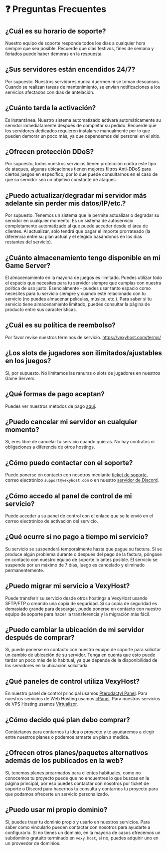 # ❓ Preguntas Frecuentes

## ¿Cuál es su horario de soporte?

Nuestro equipo de soporte responde todos los días a cualquier hora siempre que sea posible. Recuerde que días festivos, fines de semana y feriados puede haber demoras en la respuesta.

## ¿Sus servidores están encendidos 24/7?

Por supuesto. Nuestros servidores nunca duermen ni se toman descansos. Cuando se realizan tareas de mantenimiento, se envían notificaciones a los servicios afectados con días de antelación.

## ¿Cuánto tarda la activación?

Es instantánea. Nuestro sistema automatizado activará automáticamente su servidor inmediatamente después de completar su pedido. Recuerde que los servidores dedicados requieren instalarse manualmente por lo que pueden demorar un poco más, ya que dependemos del personal en el sitio.

## ¿Ofrecen protección DDoS?

Por supuesto, todos nuestros servicios tienen protección contra este tipo de ataques, algunas ubicaciones tienen mejores filtros Anti-DDoS para ciertos juegos en específico, por lo que puede consultarnos en el caso de que su servidor sea un objetivo constante de ataques.

## ¿Puedo actualizar/degradar mi servidor más adelante sin perder mis datos/IP/etc.?

Por supuesto. Tenemos un sistema que le permite actualizar o degradar su servidor en cualquier momento. Es un sistema de autoservicio completamente automatizado al que puede acceder desde el área de clientes. Al actualizar, solo tendrá que pagar el importe prorrateado (la diferencia entre su plan actual y el elegido basándonos en los días restantes del servicio).

## ¿Cuánto almacenamiento tengo disponible en mí Game Server?

El almacenamiento en la mayoría de juegos es ilimitado. Puedes utilizar todo el espacio que necesites para tu servidor siempre que cumplas con nuestra política de uso justo. Esencialmente - puedes usar tanto espacio como necesites para tu servicio siempre y cuando esté relacionado con tu servicio (no puedes almacenar películas, música, etc.). Para saber si tu servicio tiene almacenamiento limitado, puedes consultar la página de producto entre sus características.

## ¿Cuál es su política de reembolso?

Por favor revise nuestros términos de servicio. https://vexyhost.com/terms/

## ¿Los slots de jugadores son ilimitados/ajustables en los juegos?

Sí, por supuesto. No limitamos las ranuras o slots de jugadores en nuestros Game Servers.

## ¿Qué formas de pago aceptan?

Puedes ver nuestros métodos de pago [aquí](https://vexyhost.com/es/payment-methods/).

## ¿Puedo cancelar mi servidor en cualquier momento?

Sí, eres libre de cancelar tu servicio cuando quieras. No hay contratos ni obligaciones a diferencia de otros hostings.

## ¿Cómo puedo contactar con el soporte?

Puede ponerse en contacto con nosotros mediante [ticket de soporte](https://vexyhost.com/support), correo electrónico `support@vexyhost.com` o en nuestro [servidor de Discord](https://discord.vexyhost.com).

## ¿Cómo accedo al panel de control de mi servicio?

Puede acceder a su panel de control con el enlace que se le envió en el correo electrónico de activación del servicio.

## ¿Qué ocurre si no pago a tiempo mi servicio?

Su servicio se suspenderá temporalmente hasta que pague su factura. Si se produce algún problema durante o después del pago de la factura, póngase en contacto con nuestro equipo de soporte lo antes posible. El servicio se suspende por un máximo de 7 días, luego es cancelado y eliminado permanentemente.

## ¿Puedo migrar mi servicio a VexyHost?

Puede transferir su servicio desde otros hostings a VexyHost usando SFTP/FTP o creando una copia de seguridad. Si su copia de seguridad es demasiado grande para descargar, puede ponerse en contacto con nuestro equipo de soporte para hacer la transferencia y la migración más fácil.

## ¿Puedo cambiar la ubicación de mi servidor después de comprar?

Sí, puede ponerse en contacto con nuestro equipo de soporte para solicitar un cambio de ubicación de su servidor. Tenga en cuenta que esto puede tardar un poco más de lo habitual, ya que depende de la disponibilidad de los servidores en la ubicación solicitada.

## ¿Qué paneles de control utiliza VexyHost?

En nuestro panel de control principal usamos [Pterodactyl Panel](https://pterodactyl.io/). Para nuestros servicios de Web Hosting usamos [cPanel](https://cpanel.net/). Para nuestros servicios de VPS Hosting usamos [Virtualizor](https://www.virtualizor.com/).

## ¿Cómo decido qué plan debo comprar?

Contáctanos para contarnos tu idea o proyecto y te ayudaremos a elegir entre nuestros planes o podemos armarte un plan a medida.

## ¿Ofrecen otros planes/paquetes alternativos además de los publicados en la web?

Sí, tenemos planes prearmados para clientes habituales, como no conocemos tu proyecto puede que no encuentres lo que buscas en la página principal, por eso puedes contactar con nosotros por ticket de soporte o Discord para hacernos tu consulta y contarnos tu proyecto para que podamos ofrecerte un servicio personalizado.

## ¿Puedo usar mi propio dominio?

Sí, puedes traer tu dominio propio y usarlo en nuestros servicios. Para saber como vincularlo pueden contactar con nosotros para ayudarte a configurarlo. Si no tienes un dominio, en la mayoría de casos ofrecemos un subdominio gratuito terminado en `vexy.host`, si no, puedes adquirir uno en un proveedor de dominios.
